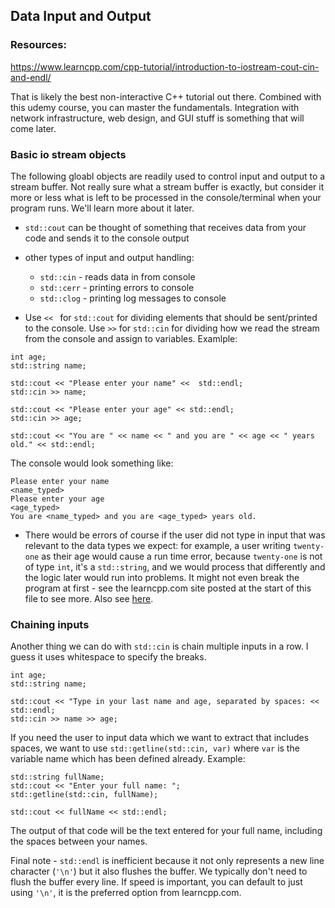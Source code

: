 ## Data Input and Output

### Resources:

https://www.learncpp.com/cpp-tutorial/introduction-to-iostream-cout-cin-and-endl/

That is likely the best non-interactive C++ tutorial out there. Combined with this udemy course, you can master the fundamentals. Integration with network infrastructure, web design, and GUI stuff is something that will come later. 

### Basic io stream objects 

The following gloabl objects are readily used to control input and output to a stream buffer. Not really sure what a stream buffer is exactly, but consider it more or less what is left to be processed in the console/terminal when your program runs. We'll learn more about it later.

- `std::cout` can be thought of something that receives data from your code and sends it to the console output
- other types of input and output handling:
    - `std::cin` - reads data in from console
    - `std::cerr` - printing errors to console
    - `std::clog` - printing log messages to console

- Use `<< ` for `std::cout` for dividing elements that should be sent/printed to the console. Use `>>` for `std::cin` for dividing how we read the stream from the console and assign to variables. Examlple:

```
int age;
std::string name;

std::cout << "Please enter your name" <<  std::endl;
std::cin >> name;

std::cout << "Please enter your age" << std::endl;
std::cin >> age;

std::cout << "You are " << name << " and you are " << age << " years old." << std::endl;

```

The console would look something like:
```
Please enter your name
<name_typed>
Please enter your age
<age_typed>
You are <name_typed> and you are <age_typed> years old.

```

- There would be errors of course if the user did not type in input that was relevant to the data types we expect: for example, a user writing `twenty-one` as their age would cause a run time error, because `twenty-one` is not of type `int`, it's a `std::string`, and we would process that differently and the logic later would run into problems. It might not even break the program at first - see the learncpp.com site posted at the start of this file to see more. Also see [here](https://www.learncpp.com/cpp-tutorial/stdcin-and-handling-invalid-input/).



### Chaining inputs 

Another thing we can do with `std::cin` is chain multiple inputs in a row. I guess it uses whitespace to specify the breaks. 

```
int age;
std::string name;

std::cout << "Type in your last name and age, separated by spaces: << std::endl;
std::cin >> name >> age;

```

If you need the user to input data which we want to extract that includes spaces, we want to use `std::getline(std::cin, var)` where `var` is the variable name which has been defined already. Example:

```
std::string fullName;
std::cout << "Enter your full name: ";
std::getline(std::cin, fullName);

std::cout << fullName << std::endl;

```

The output of that code will be the text entered for your full name, including the spaces between your names. 



Final note - `std::endl` is inefficient because it not only represents a new line character (`'\n'`) but it also flushes the buffer. We typically don't need to flush the buffer every line. If speed is important, you can default to just using `'\n'`, it is the preferred option from learncpp.com.